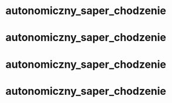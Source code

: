 # autonomiczny_saper_chodzenie
# autonomiczny_saper_chodzenie
# autonomiczny_saper_chodzenie
# autonomiczny_saper_chodzenie
